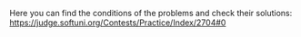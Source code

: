 Here you can find the conditions of the problems and check their solutions:
https://judge.softuni.org/Contests/Practice/Index/2704#0